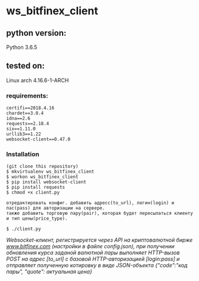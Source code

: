 # ws_bitfinex_client


## python version:
Python 3.6.5

## tested on:
Linux arch 4.16.6-1-ARCH


### requirements:
	certifi==2018.4.16
	chardet==3.0.4
	idna==2.6
	requests==2.18.4
	six==1.11.0
	urllib3==1.22
	websocket-client==0.47.0


### Installation
	(git clone this repository)
	$ mkvirtualenv ws_bitfinex_client
	$ workon ws_bitfinex_client
	$ pip install websocket-client
	$ pip install requests
	$ chmod +x client.py

	отредактировать конфиг. добавить адресс(to_url), логин(login) и пас(pass) для авторизации на сервере.
	также добавить торговую пару(pair), которая будет пересылаться клиенту и тип цены(price_type).

	$ ./client.py



*Websocket-клиент, регистрируется через API на криптовалютной бирже www.bitfinex.com (настройки в файле config.json), при получении обновления курса заданой валютной пары выполняет HTTP-вызов POST на адрес [to_url] с базовой HTTP-авторизацией [login:pass] и отправляет полученную котировку в виде JSON-объекта {"code":"код пары", "quote": актуальная цена}*
